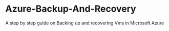 # Azure-Backup-And-Recovery
A step by step guide on Backing up and recovering Vms in Microsoft Azure
